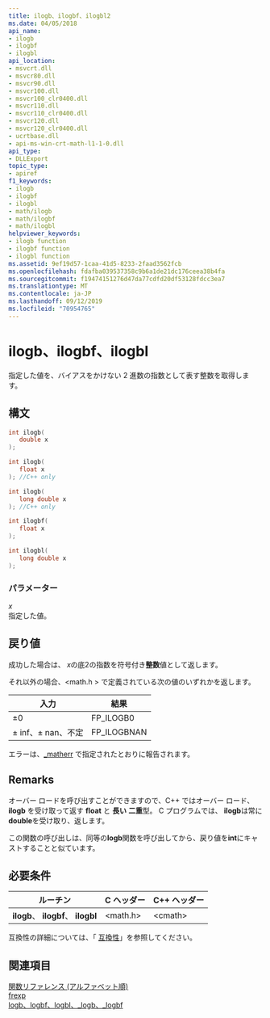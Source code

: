 ```yaml
---
title: ilogb、ilogbf、ilogbl2
ms.date: 04/05/2018
api_name:
- ilogb
- ilogbf
- ilogbl
api_location:
- msvcrt.dll
- msvcr80.dll
- msvcr90.dll
- msvcr100.dll
- msvcr100_clr0400.dll
- msvcr110.dll
- msvcr110_clr0400.dll
- msvcr120.dll
- msvcr120_clr0400.dll
- ucrtbase.dll
- api-ms-win-crt-math-l1-1-0.dll
api_type:
- DLLExport
topic_type:
- apiref
f1_keywords:
- ilogb
- ilogbf
- ilogbl
- math/ilogb
- math/ilogbf
- math/ilogbl
helpviewer_keywords:
- ilogb function
- ilogbf function
- ilogbl function
ms.assetid: 9ef19d57-1caa-41d5-8233-2faad3562fcb
ms.openlocfilehash: fdafba039537358c9b6a1de21dc176ceea38b4fa
ms.sourcegitcommit: f19474151276d47da77cdfd20df53128fdcc3ea7
ms.translationtype: MT
ms.contentlocale: ja-JP
ms.lasthandoff: 09/12/2019
ms.locfileid: "70954765"
---
```

# <a name="ilogb-ilogbf-ilogbl"></a>ilogb、ilogbf、ilogbl

指定した値を、バイアスをかけない 2 進数の指数として表す整数を取得します。

## <a name="syntax"></a>構文

```C
int ilogb(
   double x
);

int ilogb(
   float x
); //C++ only

int ilogb(
   long double x
); //C++ only

int ilogbf(
   float x
);

int ilogbl(
   long double x
);
```

### <a name="parameters"></a>パラメーター

*x*<br/>
指定した値。

## <a name="return-value"></a>戻り値

成功した場合は、 *x*の底2の指数を符号付き**整数**値として返します。

それ以外の場合、\<math.h > で定義されている次の値のいずれかを返します。

|入力|結果|
|-----------|------------|
|±0|FP_ILOGB0|
|± inf、± nan、不定|FP_ILOGBNAN|

エラーは、[_matherr](matherr.md) で指定されたとおりに報告されます。

## <a name="remarks"></a>Remarks

オーバー ロードを呼び出すことができますので、C++ ではオーバー ロード、 **ilogb** を受け取って返す **float** と **長い** **二重**型。 C プログラムでは、 **ilogb**は常に**double**を受け取り、返します。

この関数の呼び出しは、同等の**logb**関数を呼び出してから、戻り値を**int**にキャストすることと似ています。

## <a name="requirements"></a>必要条件

|ルーチン|C ヘッダー|C++ ヘッダー|
|-------------|--------------|------------------|
|**ilogb**、 **ilogbf**、 **ilogbl**|\<math.h>|\<cmath>|

互換性の詳細については、「 [互換性](../../c-runtime-library/compatibility.md)」を参照してください。

## <a name="see-also"></a>関連項目

[関数リファレンス (アルファベット順)](crt-alphabetical-function-reference.md)<br/>
[frexp](frexp.md)<br/>
[logb、logbf、logbl、_logb、_logbf](logb-logbf-logbl-logb-logbf.md)<br/>
